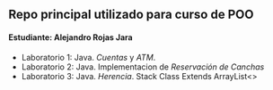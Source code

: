 ## Repo principal utilizado para curso de POO
#### Estudiante: Alejandro Rojas Jara
- Laboratorio 1: Java. _Cuentas_ y _ATM_.
- Laboratorio 2: Java. Implementacion de _Reservación de Canchas_
- Laboratorio 3: Java. _Herencia_. Stack Class Extends ArrayList<>
